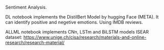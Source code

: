 Sentiment Analysis.

DL notebook implements the DistilBert Model by hugging Face (META). It can identify positive and negetive emotions. Using IMDB reviews.

ALLML notebook implements CNn, LSTm and BiLSTM models
ISEAR dataset: https://www.unige.ch/cisa/research/materials-and-online-research/research-material/
